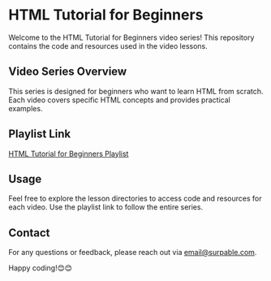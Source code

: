 # HTML Tutorial for Beginners

Welcome to the HTML Tutorial for Beginners video series! This repository contains the code and resources used in the video lessons.

## Video Series Overview

This series is designed for beginners who want to learn HTML from scratch. Each video covers specific HTML concepts and provides practical examples.

## Playlist Link

[HTML Tutorial for Beginners Playlist](https://www.youtube.com/playlist?list=PLWD-p_kHs4zG--zXXC69NdYDpZpb9EvtC)

## Usage

Feel free to explore the lesson directories to access code and resources for each video. Use the playlist link to follow the entire series.

## Contact

For any questions or feedback, please reach out via [email@surpable.com](mailto:surpableindia@gmail.com).

Happy coding!😊😊
